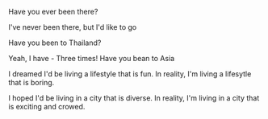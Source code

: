 Have you ever been there?

I've never been there, but I'd like to go

Have you been to Thailand?

Yeah, I have - Three times! Have you bean to Asia


I dreamed I'd be living a lifestyle that is fun.
In reality, I'm living a lifesytle that is boring.

I hoped I'd be living in a city that is diverse.
In reality, I'm living in a city that is exciting and crowed.